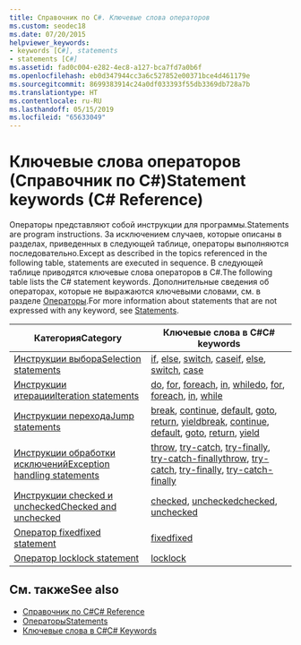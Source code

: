 ```yaml
---
title: Справочник по C#. Ключевые слова операторов
ms.custom: seodec18
ms.date: 07/20/2015
helpviewer_keywords:
- keywords [C#], statements
- statements [C#]
ms.assetid: fad0c004-e282-4ec8-a127-bca7fd7a0b6f
ms.openlocfilehash: eb0d347944cc3a6c527852e00371bce4d461179e
ms.sourcegitcommit: 8699383914c24a0df033393f55db3369db728a7b
ms.translationtype: HT
ms.contentlocale: ru-RU
ms.lasthandoff: 05/15/2019
ms.locfileid: "65633049"
---
```

# <a name="statement-keywords-c-reference"></a><span data-ttu-id="99418-102">Ключевые слова операторов (Справочник по C#)</span><span class="sxs-lookup"><span data-stu-id="99418-102">Statement keywords (C# Reference)</span></span>

<span data-ttu-id="99418-103">Операторы представляют собой инструкции для программы.</span><span class="sxs-lookup"><span data-stu-id="99418-103">Statements are program instructions.</span></span> <span data-ttu-id="99418-104">За исключением случаев, которые описаны в разделах, приведенных в следующей таблице, операторы выполняются последовательно.</span><span class="sxs-lookup"><span data-stu-id="99418-104">Except as described in the topics referenced in the following table, statements are executed in sequence.</span></span> <span data-ttu-id="99418-105">В следующей таблице приводятся ключевые слова операторов в C#.</span><span class="sxs-lookup"><span data-stu-id="99418-105">The following table lists the C# statement keywords.</span></span> <span data-ttu-id="99418-106">Дополнительные сведения об операторах, которые не выражаются ключевыми словами, см. в разделе [Операторы](../../programming-guide/statements-expressions-operators/statements.md).</span><span class="sxs-lookup"><span data-stu-id="99418-106">For more information about statements that are not expressed with any keyword, see [Statements](../../programming-guide/statements-expressions-operators/statements.md).</span></span>

|<span data-ttu-id="99418-107">Категория</span><span class="sxs-lookup"><span data-stu-id="99418-107">Category</span></span>|<span data-ttu-id="99418-108">Ключевые слова в C#</span><span class="sxs-lookup"><span data-stu-id="99418-108">C# keywords</span></span>|
|--------------|------------------|
|[<span data-ttu-id="99418-109">Инструкции выбора</span><span class="sxs-lookup"><span data-stu-id="99418-109">Selection statements</span></span>](selection-statements.md)|<span data-ttu-id="99418-110">[if](if-else.md), [else](if-else.md), [switch](switch.md), [case](switch.md)</span><span class="sxs-lookup"><span data-stu-id="99418-110">[if](if-else.md), [else](if-else.md), [switch](switch.md), [case](switch.md)</span></span>|
|[<span data-ttu-id="99418-111">Инструкции итерации</span><span class="sxs-lookup"><span data-stu-id="99418-111">Iteration statements</span></span>](iteration-statements.md)|<span data-ttu-id="99418-112">[do](do.md), [for](for.md), [foreach](foreach-in.md), [in](foreach-in.md), [while](while.md)</span><span class="sxs-lookup"><span data-stu-id="99418-112">[do](do.md), [for](for.md), [foreach](foreach-in.md), [in](foreach-in.md), [while](while.md)</span></span>|
|[<span data-ttu-id="99418-113">Инструкции перехода</span><span class="sxs-lookup"><span data-stu-id="99418-113">Jump statements</span></span>](jump-statements.md)|<span data-ttu-id="99418-114">[break](break.md), [continue](continue.md), [default](switch.md), [goto](goto.md), [return](return.md), [yield](yield.md)</span><span class="sxs-lookup"><span data-stu-id="99418-114">[break](break.md), [continue](continue.md), [default](switch.md), [goto](goto.md), [return](return.md), [yield](yield.md)</span></span>|
|[<span data-ttu-id="99418-115">Инструкции обработки исключений</span><span class="sxs-lookup"><span data-stu-id="99418-115">Exception handling statements</span></span>](exception-handling-statements.md)|<span data-ttu-id="99418-116">[throw](throw.md), [try-catch](try-catch.md), [try-finally](try-finally.md), [try-catch-finally](try-catch-finally.md)</span><span class="sxs-lookup"><span data-stu-id="99418-116">[throw](throw.md), [try-catch](try-catch.md), [try-finally](try-finally.md), [try-catch-finally](try-catch-finally.md)</span></span>|
|[<span data-ttu-id="99418-117">Инструкции checked и unchecked</span><span class="sxs-lookup"><span data-stu-id="99418-117">Checked and unchecked</span></span>](checked-and-unchecked.md)|<span data-ttu-id="99418-118">[checked](checked.md), [unchecked](unchecked.md)</span><span class="sxs-lookup"><span data-stu-id="99418-118">[checked](checked.md), [unchecked](unchecked.md)</span></span>|
[<span data-ttu-id="99418-119">Оператор fixed</span><span class="sxs-lookup"><span data-stu-id="99418-119">fixed statement</span></span>](fixed-statement.md)|[<span data-ttu-id="99418-120">fixed</span><span class="sxs-lookup"><span data-stu-id="99418-120">fixed</span></span>](fixed-statement.md)|
|[<span data-ttu-id="99418-121">Оператор lock</span><span class="sxs-lookup"><span data-stu-id="99418-121">lock statement</span></span>](lock-statement.md)|[<span data-ttu-id="99418-122">lock</span><span class="sxs-lookup"><span data-stu-id="99418-122">lock</span></span>](lock-statement.md)|

## <a name="see-also"></a><span data-ttu-id="99418-123">См. также</span><span class="sxs-lookup"><span data-stu-id="99418-123">See also</span></span>

- [<span data-ttu-id="99418-124">Справочник по C#</span><span class="sxs-lookup"><span data-stu-id="99418-124">C# Reference</span></span>](../index.md)
- [<span data-ttu-id="99418-125">Операторы</span><span class="sxs-lookup"><span data-stu-id="99418-125">Statements</span></span>](../../programming-guide/statements-expressions-operators/statements.md)
- [<span data-ttu-id="99418-126">Ключевые слова в C#</span><span class="sxs-lookup"><span data-stu-id="99418-126">C# Keywords</span></span>](index.md)
